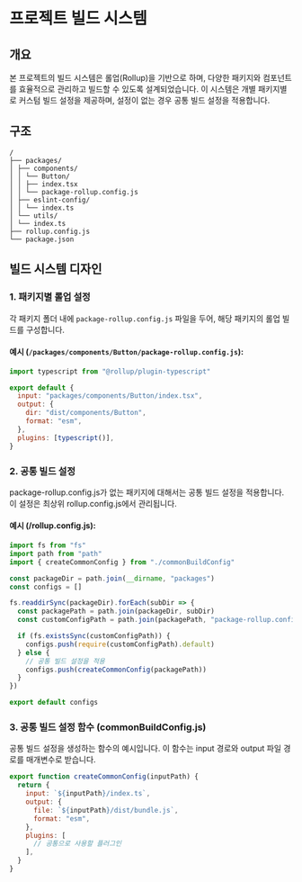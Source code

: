 # 프로젝트 빌드 시스템

## 개요

본 프로젝트의 빌드 시스템은 롤업(Rollup)을 기반으로 하며, 다양한 패키지와 컴포넌트를 효율적으로 관리하고 빌드할 수 있도록 설계되었습니다. 이 시스템은 개별 패키지별로 커스텀 빌드 설정을 제공하며, 설정이 없는 경우 공통 빌드 설정을 적용합니다.

## 구조

```
/
├── packages/
│ ├── components/
│ │ └── Button/
│ │ ├── index.tsx
│ │ └── package-rollup.config.js
│ ├── eslint-config/
│ │ └── index.ts
│ └── utils/
│ └── index.ts
├── rollup.config.js
└── package.json
```

## 빌드 시스템 디자인

### 1. 패키지별 롤업 설정

각 패키지 폴더 내에 `package-rollup.config.js` 파일을 두어, 해당 패키지의 롤업 빌드를 구성합니다.

#### 예시 (`/packages/components/Button/package-rollup.config.js`):

```javascript
import typescript from "@rollup/plugin-typescript"

export default {
  input: "packages/components/Button/index.tsx",
  output: {
    dir: "dist/components/Button",
    format: "esm",
  },
  plugins: [typescript()],
}
```

### 2. 공통 빌드 설정

package-rollup.config.js가 없는 패키지에 대해서는 공통 빌드 설정을 적용합니다. 이 설정은 최상위 rollup.config.js에서 관리됩니다.

#### 예시 (/rollup.config.js):

```javascript
import fs from "fs"
import path from "path"
import { createCommonConfig } from "./commonBuildConfig"

const packageDir = path.join(__dirname, "packages")
const configs = []

fs.readdirSync(packageDir).forEach(subDir => {
  const packagePath = path.join(packageDir, subDir)
  const customConfigPath = path.join(packagePath, "package-rollup.config.js")

  if (fs.existsSync(customConfigPath)) {
    configs.push(require(customConfigPath).default)
  } else {
    // 공통 빌드 설정을 적용
    configs.push(createCommonConfig(packagePath))
  }
})

export default configs
```

### 3. 공통 빌드 설정 함수 (commonBuildConfig.js)

공통 빌드 설정을 생성하는 함수의 예시입니다. 이 함수는 input 경로와 output 파일 경로를 매개변수로 받습니다.

```javascript
export function createCommonConfig(inputPath) {
  return {
    input: `${inputPath}/index.ts`,
    output: {
      file: `${inputPath}/dist/bundle.js`,
      format: "esm",
    },
    plugins: [
      // 공통으로 사용할 플러그인
    ],
  }
}
```
